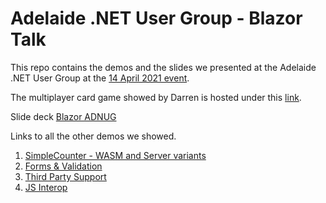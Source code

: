 # Adelaide .NET User Group - Blazor Talk

This repo contains the demos and the slides we presented at the Adelaide .NET User Group at the [14 April 2021 event](https://www.meetup.com/en-AU/Adelaide-dotNET/events/276984046/).

The multiplayer card game showed by Darren is hosted under this [link](https://github.com/dneimke/BlazorGame).

Slide deck
[Blazor ADNUG](/Slides/blazor-adnug.pdf)

Links to all the other demos we showed.

1. [SimpleCounter - WASM and Server variants](https://github.com/sahan91/BlazorTalk-ADNUG/tree/main/Demo-1-SimpleCounter)
2. [Forms & Validation](https://github.com/sahan91/BlazorTalk-ADNUG/tree/main/Demo-2-Forms)
3. [Third Party Support](https://github.com/sahan91/BlazorTalk-ADNUG/tree/main/Demo-3-ThirdPartyComponents)
4. [JS Interop](https://github.com/sahan91/BlazorTalk-ADNUG/tree/main/Demo-4-jsInterop)
